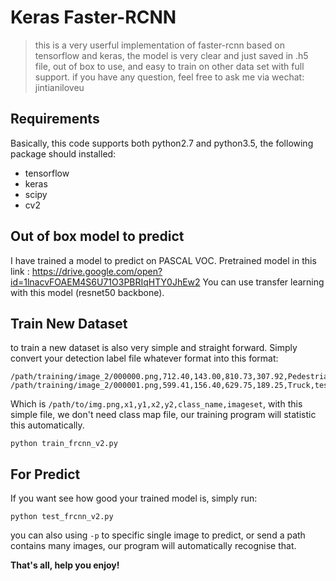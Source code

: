 # Keras Faster-RCNN

> this is a very userful implementation of faster-rcnn based on tensorflow and keras, the model is very clear and just saved in .h5 file, out of box to use, and easy to train on other data set with full support. if you have any question, feel free to ask me via wechat: jintianiloveu

## Requirements
Basically, this code supports both python2.7 and python3.5, the following package should installed:
* tensorflow
* keras
* scipy
* cv2

## Out of box model to predict

I have trained a model to predict on PASCAL VOC. Pretrained model in this link : https://drive.google.com/open?id=1lnacvFOAEM4S6U71O3PBRIqHTY0JhEw2
You can use transfer learning with this model (resnet50 backbone).

## Train New Dataset

to train a new dataset is also very simple and straight forward. Simply convert your detection label file whatever format into this format:

```
/path/training/image_2/000000.png,712.40,143.00,810.73,307.92,Pedestrian,training
/path/training/image_2/000001.png,599.41,156.40,629.75,189.25,Truck,testing
```
Which is `/path/to/img.png,x1,y1,x2,y2,class_name,imageset`, with this simple file, we don't need class map file, our training program will statistic this automatically.

```
python train_frcnn_v2.py
```

## For Predict

If you want see how good your trained model is, simply run:
```
python test_frcnn_v2.py
```
you can also using `-p` to specific single image to predict, or send a path contains many images, our program will automatically recognise that.

**That's all, help you enjoy!**

